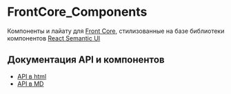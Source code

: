 # FrontCore_Components

Компоненты и лайату для [Front Core](https://bitbucket.org/kinjeiro/frontcore),
стилизованные на базе библиотеки компонентов [React Semantic UI](https://react.semantic-ui.com)

## Документация API и компонентов
* [API в html](./docs/api/index.html)
* [API в MD](./docs/api.md)
